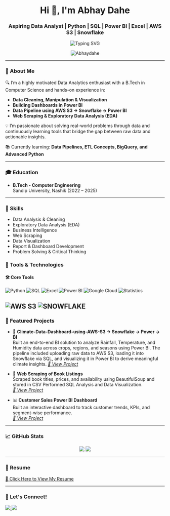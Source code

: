 <h1 align="center">Hi 👋, I'm Abhay Dahe</h1>
<h3 align="center">Aspiring Data Analyst | Python | SQL | Power BI | Excel | AWS S3 | Snowflake</h3>

<p align="center">
  <img src="https://readme-typing-svg.herokuapp.com?font=Fira+Code&pause=1000&color=FF0000&center=true&vCenter=true&width=750&lines=Turning+data+into+decisions+📊;Data-driven+business+solutions;From+raw+data+to+insights;Forecasting+with+Power+BI" alt="Typing SVG" />
</p>


<p align="center">
  <img src="https://komarev.com/ghpvc/?username=Abhaydahe&label=Profile%20views&color=0e75b6&style=flat" alt="Abhaydahe" />
</p>

---

### 💼 About Me

🔍 I’m a highly motivated Data Analytics enthusiast with a B.Tech in Computer Science and hands-on experience in:
- **Data Cleaning, Manipulation & Visualization**
- **Building Dashboards in Power BI**
- **Data Pipeline using AWS S3 → Snowflake → Power BI**
- **Web Scraping & Exploratory Data Analysis (EDA)**

💡 I’m passionate about solving real-world problems through data and continuously learning tools that bridge the gap between raw data and actionable insights.

📚 Currently learning: **Data Pipelines, ETL Concepts, BigQuery, and Advanced Python**

---

### 🎓 Education

- **B.Tech - Computer Engineering**  
  Sandip University, Nashik (2022 – 2025)

---
### 🎯 Skills

- Data Analysis & Cleaning  
- Exploratory Data Analysis (EDA)  
- Business Intelligence  
- Web Scraping  
- Data Visualization  
- Report & Dashboard Development  
- Problem Solving & Critical Thinking  

### 🧰 Tools & Technologies

#### 🛠️ Core Tools  
![Python](https://img.shields.io/badge/Python-3776AB?style=for-the-badge&logo=python&logoColor=white)   ![SQL](https://img.shields.io/badge/SQL-003B57?style=for-the-badge&logo=mysql&logoColor=white)   ![Excel](https://img.shields.io/badge/Excel-217346?style=for-the-badge&logo=microsoft-excel&logoColor=white)   ![Power BI](https://img.shields.io/badge/PowerBI-F2C811?style=for-the-badge&logo=powerbi&logoColor=black)  ![Google Cloud](https://img.shields.io/badge/Google%20Cloud-4285F4?style=for-the-badge&logo=googlecloud&logoColor=white) 
![Statistics](https://img.shields.io/badge/Statistics-005A9C?style=for-the-badge&logoColor=white) 

  ![AWS S3](https://img.shields.io/badge/AWS%20S3-FF9900?style=for-the-badge&logo=amazonaws&logoColor=white)
        ![SNOWFLAKE](https://img.shields.io/badge/SNOWFLAKE-56B9EB?style=for-the-badge&logo=snowflake&logoColor=white)
---

### 💼 Featured Projects

- 📘 **Climate-Data-Dashboard-using-AWS-S3 → Snowflake → Power → BI**  
  Built an end-to-end BI solution to analyze Rainfall, Temperature, and Humidity data across crops, regions, and seasons using Power BI. The pipeline included uploading raw data to AWS S3, loading it into Snowflake via SQL, and visualizing it in Power BI to derive meaningful climate insights. 
  _[🔗 View Project](https://github.com/Abhaydahe/Climate-Data-Dashboard-using-AWS-S3-Snowflake-Power-BI)_

- 📘 **Web Scraping of Book Listings**  
  Scraped book titles, prices, and availability using BeautifulSoup and stored in CSV Performed SQL Analysis and Data Visualization.  
  _[🔗 View Project](https://github.com/Abhaydahe/WebScrapping-and-Data-Visualization)_

- 📊 **Customer Sales Power BI Dashboard**  
  Built an interactive dashboard to track customer trends, KPIs, and segment-wise performance.  
  _[🔗 View Project](https://github.com/Abhaydahe/Sales-Performance-Customer-Insights-Dashboard)_


---

### 📈 GitHub Stats

<p align="center">
  <img src="https://github-readme-stats.vercel.app/api?username=Abhaydahe&show_icons=true&theme=radical"/>
  <img src="https://github-readme-stats.vercel.app/api/top-langs/?username=Abhaydahe&layout=compact&theme=radical"/>
</p>

---

### 📄 Resume

[📎 Click Here to View My Resume](https://drive.google.com/file/d/1J8FA7FtWmUeoPDtohw44xNuEI3opowuO/view?usp=sharing)

---

### 🔗 Let's Connect!

<p>
  <a href="https://www.linkedin.com/in/abhaydahe/" target="_blank">
    <img src="https://img.shields.io/badge/LinkedIn-blue?style=for-the-badge&logo=linkedin&logoColor=white"/>
  </a>
  <a href="mailto:abhaydahe07@gmail.com">
    <img src="https://img.shields.io/badge/Gmail-D14836?style=for-the-badge&logo=gmail&logoColor=white"/>
  </a>
</p>
